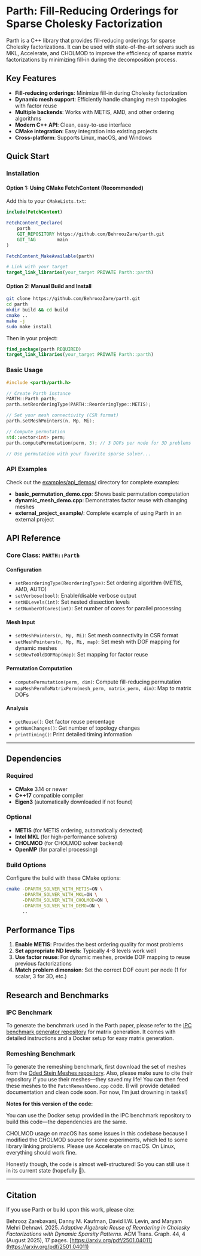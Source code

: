 # Parth: Fill-Reducing Orderings for Sparse Cholesky Factorization

Parth is a C++ library that provides fill-reducing orderings for sparse Cholesky factorizations. It can be used with state-of-the-art solvers such as MKL, Accelerate, and CHOLMOD to improve the efficiency of sparse matrix factorizations by minimizing fill-in during the decomposition process.

## Key Features

- **Fill-reducing orderings**: Minimize fill-in during Cholesky factorization
- **Dynamic mesh support**: Efficiently handle changing mesh topologies with factor reuse
- **Multiple backends**: Works with METIS, AMD, and other ordering algorithms
- **Modern C++ API**: Clean, easy-to-use interface
- **CMake integration**: Easy integration into existing projects
- **Cross-platform**: Supports Linux, macOS, and Windows

## Quick Start

### Installation

#### Option 1: Using CMake FetchContent (Recommended)

Add this to your `CMakeLists.txt`:

```cmake
include(FetchContent)

FetchContent_Declare(
    parth
    GIT_REPOSITORY https://github.com/BehroozZare/parth.git
    GIT_TAG        main
)

FetchContent_MakeAvailable(parth)

# Link with your target
target_link_libraries(your_target PRIVATE Parth::parth)
```

#### Option 2: Manual Build and Install

```bash
git clone https://github.com/BehroozZare/parth.git
cd parth
mkdir build && cd build
cmake ..
make -j
sudo make install
```

Then in your project:
```cmake
find_package(parth REQUIRED)
target_link_libraries(your_target PRIVATE Parth::parth)
```

### Basic Usage

```cpp
#include <parth/parth.h>

// Create Parth instance
PARTH::Parth parth;
parth.setReorderingType(PARTH::ReorderingType::METIS);

// Set your mesh connectivity (CSR format)
parth.setMeshPointers(n, Mp, Mi);

// Compute permutation
std::vector<int> perm;
parth.computePermutation(perm, 3); // 3 DOFs per node for 3D problems

// Use permutation with your favorite sparse solver...
```

### API Examples

Check out the [examples/api_demos/](examples/api_demos/) directory for complete examples:

- **basic_permutation_demo.cpp**: Shows basic permutation computation
- **dynamic_mesh_demo.cpp**: Demonstrates factor reuse with changing meshes
- **external_project_example/**: Complete example of using Parth in an external project

## API Reference

### Core Class: `PARTH::Parth`

#### Configuration
- `setReorderingType(ReorderingType)`: Set ordering algorithm (METIS, AMD, AUTO)
- `setVerbose(bool)`: Enable/disable verbose output
- `setNDLevels(int)`: Set nested dissection levels
- `setNumberOfCores(int)`: Set number of cores for parallel processing

#### Mesh Input
- `setMeshPointers(n, Mp, Mi)`: Set mesh connectivity in CSR format
- `setMeshPointers(n, Mp, Mi, map)`: Set mesh with DOF mapping for dynamic meshes
- `setNewToOldDOFMap(map)`: Set mapping for factor reuse

#### Permutation Computation
- `computePermutation(perm, dim)`: Compute fill-reducing permutation
- `mapMeshPermToMatrixPerm(mesh_perm, matrix_perm, dim)`: Map to matrix DOFs

#### Analysis
- `getReuse()`: Get factor reuse percentage
- `getNumChanges()`: Get number of topology changes
- `printTiming()`: Print detailed timing information

---

## Dependencies

### Required
- **CMake** 3.14 or newer
- **C++17** compatible compiler
- **Eigen3** (automatically downloaded if not found)

### Optional
- **METIS** (for METIS ordering, automatically detected)
- **Intel MKL** (for high-performance solvers)
- **CHOLMOD** (for CHOLMOD solver backend)
- **OpenMP** (for parallel processing)

### Build Options

Configure the build with these CMake options:

```bash
cmake -DPARTH_SOLVER_WITH_METIS=ON \
      -DPARTH_SOLVER_WITH_MKL=ON \
      -DPARTH_SOLVER_WITH_CHOLMOD=ON \
      -DPARTH_SOLVER_WITH_DEMO=ON \
      ..
```

## Performance Tips

1. **Enable METIS**: Provides the best ordering quality for most problems
2. **Set appropriate ND levels**: Typically 4-8 levels work well
3. **Use factor reuse**: For dynamic meshes, provide DOF mapping to reuse previous factorizations
4. **Match problem dimension**: Set the correct DOF count per node (1 for scalar, 3 for 3D, etc.)

## Research and Benchmarks

### IPC Benchmark

To generate the benchmark used in the Parth paper, please refer to the [IPC benchmark generator repository](https://github.com/BehroozZare/parth-ipc-benchmark-generator.git) for matrix generation. It comes with detailed instructions and a Docker setup for easy matrix generation.

### Remeshing Benchmark

To generate the remeshing benchmark, first download the set of meshes from the [Oded Stein Meshes repository](https://github.com/odedstein/meshes). Also, please make sure to cite their repository if you use their meshes—they saved my life! You can then feed these meshes to the `PatchRemeshDemo.cpp` code. (I will provide detailed documentation and clean code soon. For now, I’m just drowning in tasks!)

**Notes for this version of the code:**

You can use the Docker setup provided in the IPC benchmark repository to build this code—the dependencies are the same.

CHOLMOD usage on macOS has some issues in this codebase because I modified the CHOLMOD source for some experiments, which led to some library linking problems. Please use Accelerate on macOS. On Linux, everything should work fine.

Honestly though, the code is almost well-structured! So you can still use it in its current state (hopefully 🙂).

---

## Citation

If you use Parth or build upon this work, please cite:

Behrooz Zarebavani, Danny M. Kaufman, David I.W. Levin, and Maryam Mehri Dehnavi. 2025. *Adaptive Algebraic Reuse of Reordering in Cholesky Factorizations with Dynamic Sparsity Patterns*. ACM Trans. Graph. 44, 4 (August 2025), 17 pages. [https://arxiv.org/pdf/2501.04011](https://arxiv.org/pdf/2501.04011)
